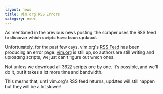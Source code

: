 ```yaml
---
layout: news
title: Vim.org RSS Errors
category: news
---
```


As mentioned in the previous news posting, the scraper uses the RSS
feed to discover which scripts have been updated.

Unfortunately, for the past few days, vim.org's
[RSS Feed](http://feed43.com/vim-scripts.xml)
has been producing an error page.
[vim.org](http://vim.org) is still up, so authors are still
writing and uploading scripts, we just can't figure out which ones.

Not unless we download all 3622 scripts one by one.
It's possible, and we'll do it, but it takes a
lot more time and bandwidth.

This means that, until vim.org's RSS feed returns, updates will still happen
but they will be a lot slower!
